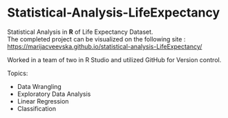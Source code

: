 # Statistical-Analysis-LifeExpectancy

Statistical Analysis in <b>R</b> of Life Expectancy Dataset. <br>
The completed project can be visualized on the following site : https://marijacveevska.github.io/statistical-analysis-LifeExpectancy/

Worked in a team of two in R Studio and utilized GitHub for Version control.

Topics:
- Data Wrangling
- Exploratory Data Analysis
- Linear Regression
- Classification 
